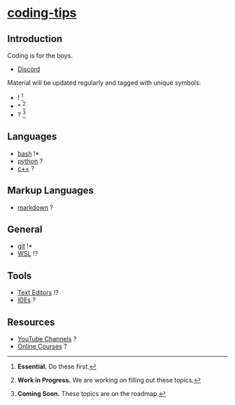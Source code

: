 # [coding-tips](https://suasuasuasuasua.github.io/coding-tips/)

## Introduction

Coding is for the boys.

- [Discord](https://discord.gg/G8CUV5W6Km)

Material will be updated regularly and tagged with unique symbols:

- !  [^1]
- \*  [^2]
- ?  [^3]


## Languages

- [bash](bash/) !*
- [python](python/) ?
- [c++](cpp/) ?

## Markup Languages

- [markdown](md/) ?

## General

- [git](git/) !*
- [WSL](wsl/) !?

## Tools

- [Text Editors](texteditors/) !?
- [IDEs](ides/) ?

## Resources

- [YouTube Channels](youtube/) ?
- [Online Courses](onlinecourses/) ?

[^1]:
    **Essential.**
    Do these first.
[^2]:
    **Work in Progress.**
    We are working on filling out these topics.
[^3]:
    **Coming Soon.**
    These topics are on the roadmap.
